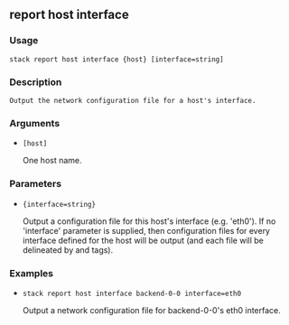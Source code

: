 ## report host interface

### Usage

`stack report host interface {host} [interface=string]`

### Description


	Output the network configuration file for a host's interface.

	

### Arguments

* `[host]`

   One host name.


### Parameters
* `{interface=string}`

   Output a configuration file for this host's interface (e.g. 'eth0').
	If no 'interface' parameter is supplied, then configuration files
	for every interface defined for the host will be output (and each
	file will be delineated by <file> and </file> tags).

### Examples

* `stack report host interface backend-0-0 interface=eth0`

   Output a network configuration file for backend-0-0's eth0 interface.




